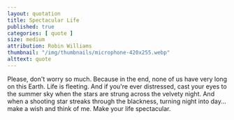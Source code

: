 ```yaml
---
layout: quotation
title: Spectacular Life
published: true
categories: [ quote ]
size: medium
attribution: Robin Williams
thumbnail: "/img/thumbnails/microphone-420x255.webp"
alttext: quote
---
```


Please, don't worry so much. Because in the end, none of us have very long on this Earth. Life is fleeting. And if you're ever distressed, cast your eyes to the summer sky when the 
stars are strung across the velvety night. And when a shooting star streaks through the 
blackness, turning night into day... make a wish and think of me. Make your life spectacular.
